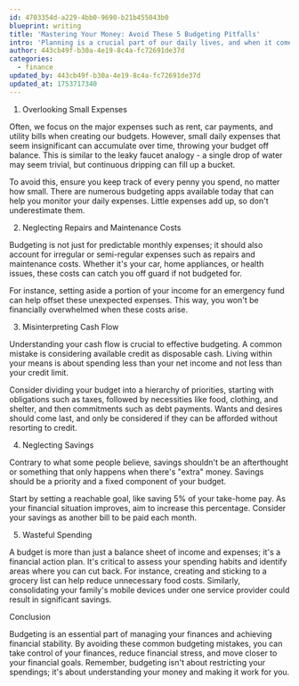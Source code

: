 ```yaml
---
id: 4703354d-a229-4bb0-9690-b21b455043b0
blueprint: writing
title: 'Mastering Your Money: Avoid These 5 Budgeting Pitfalls'
intro: 'Planning is a crucial part of our daily lives, and when it comes to the efficient management of our financial resources, budgeting becomes an essential tool. However, crafting an effective budget can be fraught with pitfalls that can derail even the most well-intentioned financial plans. Here are five common budgeting mistakes you should avoid to keep your financial life on track.'
author: 443cb49f-b30a-4e19-8c4a-fc72691de37d
categories:
  - finance
updated_by: 443cb49f-b30a-4e19-8c4a-fc72691de37d
updated_at: 1753717340
---
```

1. Overlooking Small Expenses

Often, we focus on the major expenses such as rent, car payments, and utility bills when creating our budgets. However, small daily expenses that seem insignificant can accumulate over time, throwing your budget off balance. This is similar to the leaky faucet analogy - a single drop of water may seem trivial, but continuous dripping can fill up a bucket. 

To avoid this, ensure you keep track of every penny you spend, no matter how small. There are numerous budgeting apps available today that can help you monitor your daily expenses. Little expenses add up, so don't underestimate them.

2. Neglecting Repairs and Maintenance Costs

Budgeting is not just for predictable monthly expenses; it should also account for irregular or semi-regular expenses such as repairs and maintenance costs. Whether it's your car, home appliances, or health issues, these costs can catch you off guard if not budgeted for.

For instance, setting aside a portion of your income for an emergency fund can help offset these unexpected expenses. This way, you won't be financially overwhelmed when these costs arise.

3. Misinterpreting Cash Flow

Understanding your cash flow is crucial to effective budgeting. A common mistake is considering available credit as disposable cash. Living within your means is about spending less than your net income and not less than your credit limit. 

Consider dividing your budget into a hierarchy of priorities, starting with obligations such as taxes, followed by necessities like food, clothing, and shelter, and then commitments such as debt payments. Wants and desires should come last, and only be considered if they can be afforded without resorting to credit.

4. Neglecting Savings

Contrary to what some people believe, savings shouldn't be an afterthought or something that only happens when there's "extra" money. Savings should be a priority and a fixed component of your budget. 

Start by setting a reachable goal, like saving 5% of your take-home pay. As your financial situation improves, aim to increase this percentage. Consider your savings as another bill to be paid each month.

5. Wasteful Spending

A budget is more than just a balance sheet of income and expenses; it's a financial action plan. It's critical to assess your spending habits and identify areas where you can cut back. For instance, creating and sticking to a grocery list can help reduce unnecessary food costs. Similarly, consolidating your family's mobile devices under one service provider could result in significant savings.

Conclusion

Budgeting is an essential part of managing your finances and achieving financial stability. By avoiding these common budgeting mistakes, you can take control of your finances, reduce financial stress, and move closer to your financial goals. Remember, budgeting isn't about restricting your spendings; it's about understanding your money and making it work for you.